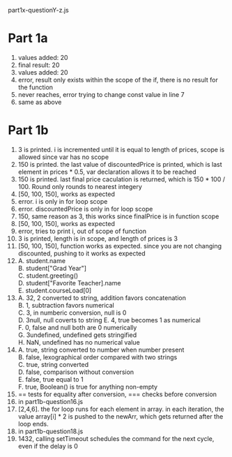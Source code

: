 part1x-questionY-z.js 
# Part 1a
1. values added: 20
2. final result: 20
3. values added: 20
4. error, result only exists within the scope of the if, there is no result for the function
5. never reaches, error trying to change const value in line 7
6. same as above

# Part 1b
1. 3 is printed. i is incremented until it is equal to length of prices, scope is allowed since var has no scope
2. 150 is printed. the last value of discountedPrice is printed, which is last element in prices * 0.5, var declaration allows it to be reached
3. 150 is printed. last final price caculation is returned, which is 150 * 100 / 100. Round only rounds to nearest integery
4. [50, 100, 150], works as expected
5. error. i is only in for loop scope
6. error. discountedPrice is only in for loop scope
7. 150, same reason as 3, this works since finalPrice is in function scope
8. [50, 100, 150], works as expected
9. error, tries to print i, out of scope of function
10. 3 is printed, length is in scope, and length of prices is 3
11. [50, 100, 150], function works as expected. since you are not changing discounted, pushing to it works as expected
12. A. student.name  
    B. student["Grad Year"]  
    C. student.greeting()  
    D. student["Favorite Teacher].name  
    E. student.courseLoad[0]  
13. A. 32, 2 converted to string, addition favors concatenation   
    B. 1, subtraction favors numerical  
    C. 3, in numberic conversion, null is 0  
    D. 3null, null coverts to string
    E. 4, true becomes 1 as numerical  
    F. 0, false and null both are 0 numerically  
    G. 3undefined, undefined gets stringified  
    H. NaN, undefined has no numerical value  
14. A. true, string converted to number when number present  
    B. false, lexographical order compared with two strings  
    C. true, string converted  
    D. false, comparison without conversion  
    E. false, true equal to 1  
    F. true, Boolean() is true for anything non-empty  
15. == tests for equality after conversion, === checks before conversion  
16. in part1b-question16.js  
17. [2,4,6]. the for loop runs for each element in array. in each iteration, the value array[i] * 2 is pushed to the newArr, which gets returned after the loop ends.
18. in part1b-question18.js  
19. 1432, calling setTimeout schedules the command for the next cycle, even if the delay is 0  